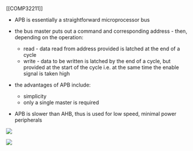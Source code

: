 [[COMP32211]]

- APB is essentially a straightforward microprocessor bus
- the bus master puts out a command and corresponding address - then, depending on the operation:
	- read - data read from address provided is latched at the end of a cycle
	- write - data to be written is latched by the end of a cycle, but provided at the start of the cycle i.e. at the same time the enable signal is taken high

- the advantages of APB include:
	- simplicity
	- only a single master is required
- APB is slower than AHB, thus is used for low speed, minimal power peripherals

![](https://i.imgur.com/pS6yhoa.png)

![](https://i.imgur.com/OqsTAAJ.png)
